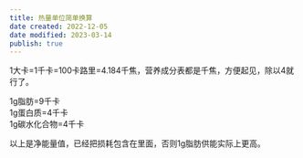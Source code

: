 ```yaml
---
title: 热量单位简单换算
date created: 2022-12-05
date modified: 2023-03-14
publish: true
---
```


1大卡=1千卡=100卡路里=4.184千焦，营养成分表都是千焦，方便起见，除以4就行了。

1g脂肪=9千卡  
1g蛋白质=4千卡  
1g碳水化合物=4千卡

以上是净能量值，已经把损耗包含在里面，否则1g脂肪供能实际上更高。
